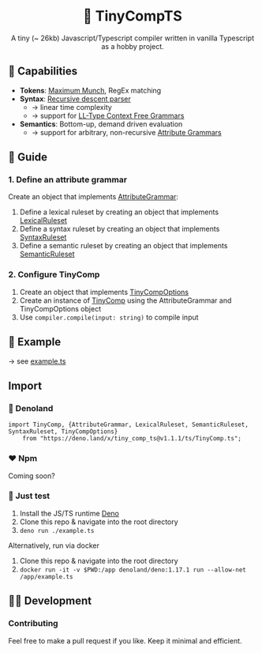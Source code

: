 

<div align="center"> 
<h1>🤖 TinyCompTS</h1>

A tiny (~ 26kb) Javascript/Typescript compiler written in vanilla Typescript as a hobby project.
</div>

## 🦾 Capabilities

- **Tokens**: [Maximum Munch](https://en.wikipedia.org/wiki/Maximal_munch), RegEx matching
- **Syntax**: [Recursive descent parser](https://en.wikipedia.org/wiki/Recursive_descent_parser)
  - → linear time complexity
  - → support for [LL-Type Context Free Grammars](https://en.wikipedia.org/wiki/LL_grammar)
- **Semantics**: Bottom-up, demand driven evaluation
  - → support for arbitrary, non-recursive [Attribute Grammars](https://en.wikipedia.org/wiki/Attribute_grammar)

## 📖 Guide

### 1. Define an **attribute grammar**

Create an object that implements [AttributeGrammar](/ts/attributeGrammar/attributeGrammar.ts):

1. Define a lexical ruleset by creating an object that implements [LexicalRuleset](/ts/attributeGrammar/lexicalRuleset.ts)
2. Define a syntax ruleset by creating an object that implements [SyntaxRuleset](/ts/attributeGrammar/syntaxRuleset.ts)
3. Define a semantic ruleset by creating an object that implements [SemanticRuleset](/ts/attributeGrammar/semanticRuleset.ts)

### 2. Configure TinyComp

1. Create an object that implements [TinyCompOptions](/ts/TinyComp.ts)
2. Create an instance of [TinyComp](/ts/TinyComp.ts) using the AttributeGrammar and TinyCompOptions object
3. Use `compiler.compile(input: string)` to compile input

## 📔 Example 

→ see [example.ts](/example.ts)

## Import

### 🦖 Denoland

```
import TinyComp, {AttributeGrammar, LexicalRuleset, SemanticRuleset, SyntaxRuleset, TinyCompOptions} 
    from "https://deno.land/x/tiny_comp_ts@v1.1.1/ts/TinyComp.ts";
```

### ❤️ Npm

Coming soon?

### 🧪 Just test

1. Install the JS/TS runtime [Deno](https://deno.land/)
2. Clone this repo & navigate into the root directory
3. ```deno run ./example.ts```

Alternatively, run via docker

1. Clone this repo & navigate into the root directory
2. ```docker run -it -v $PWD:/app denoland/deno:1.17.1 run --allow-net /app/example.ts```

## 👨‍💻 Development

### Contributing

Feel free to make a pull request if you like. Keep it minimal and efficient.
